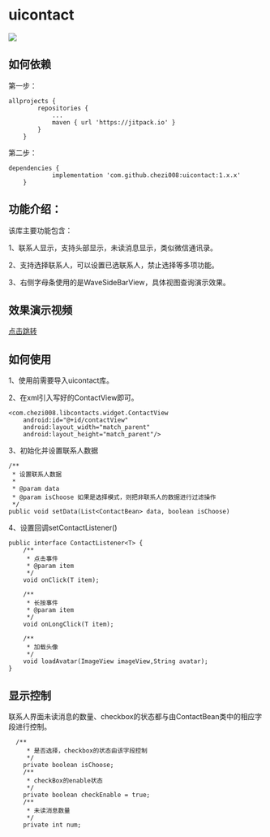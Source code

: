 # uicontact

[![](https://jitpack.io/v/chezi008/uicontact.svg)](https://jitpack.io/#chezi008/uicontact)
## 如何依赖
第一步：
```
allprojects {
		repositories {
			...
			maven { url 'https://jitpack.io' }
		}
	}
```
第二步：
```
dependencies {
	        implementation 'com.github.chezi008:uicontact:1.x.x'
	}
```

## 功能介绍：

该库主要功能包含：

1、联系人显示，支持头部显示，未读消息显示，类似微信通讯录。

2、支持选择联系人，可以设置已选联系人，禁止选择等多项功能。

3、右侧字母条使用的是WaveSideBarView，具体视图查询演示效果。

## 效果演示视频

[点击跳转](https://v.youku.com/v_show/id_XNDIzMTUwMjcxNg==.html?spm=a2h3j.8428770.3416059.1)


## 如何使用

1、使用前需要导入uicontact库。

2、在xml引入写好的ContactView即可。

```
<com.chezi008.libcontacts.widget.ContactView
    android:id="@+id/contactView"
    android:layout_width="match_parent"
    android:layout_height="match_parent"/>
```

3、初始化并设置联系人数据

```
/**
 * 设置联系人数据
 *
 * @param data
 * @param isChoose 如果是选择模式，则把非联系人的数据进行过滤操作
 */
public void setData(List<ContactBean> data, boolean isChoose)
```

4、设置回调setContactListener()

```
public interface ContactListener<T> {
    /**
     * 点击事件
     * @param item
     */
    void onClick(T item);

    /**
     * 长按事件
     * @param item
     */
    void onLongClick(T item);

    /**
     * 加载头像
     */
    void loadAvatar(ImageView imageView,String avatar);
}
```

## 显示控制

联系人界面未读消息的数量、checkbox的状态都与由ContactBean类中的相应字段进行控制。

```
  /**
     * 是否选择，checkbox的状态由该字段控制
     */
    private boolean isChoose;
    /**
     * checkBox的enable状态
     */
    private boolean checkEnable = true;
    /**
     * 未读消息数量
     */
    private int num;
```
